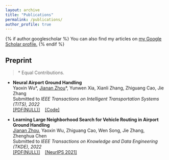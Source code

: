 ```yaml
---
layout: archive
title: "Publications"
permalink: /publications/
author_profile: true
---
```


{% if author.googlescholar %}
  You can also find my articles on <u><a href="{{author.googlescholar}}">my Google Scholar profile</a>.</u>
{% endif %}

## Preprint

> \* Equal Contributions.

* **Neural Airport Ground Handling** \
  Yaoxin Wu\*, <u>Jianan Zhou</u>\*, Yunwen Xia, Xianli Zhang, Zhiguang Cao, Jie Zhang \
  Submitted to *IEEE Transactions on Intelligent Transportation Systems (TITS), 2022* \
  [[PDF(NULL)]]()&nbsp;&nbsp;&nbsp;&nbsp;[[Code]](https://github.com/RoyalSkye/attention-agh)

* **Learning Large Neighborhood Search for Vehicle Routing in Airport Ground Handling** \
   <u>Jianan Zhou</u>, Yaoxin Wu, Zhiguang Cao, Wen Song, Jie Zhang, Zhenghua Chen \
   Submitted to *IEEE Transactions on Knowledge and Data Engineering (TKDE), 2022* \
   [[PDF(NULL)]]()&nbsp;&nbsp;&nbsp;&nbsp;[[NeurIPS 2021]](https://openreview.net/forum?id=IaM7U4J-w3c)

